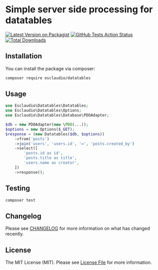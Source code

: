 # Simple server side processing for datatables

[![Latest Version on Packagist](https://img.shields.io/packagist/v/esclaudio/datatables.svg?style=flat-square)](https://packagist.org/packages/esclaudio/datatables)
[![GitHub Tests Action Status](https://img.shields.io/github/workflow/status/esclaudio/datatables/run-tests?label=tests)](https://github.com/esclaudio/datatables/actions?query=workflow%3Arun-tests+branch%3Amaster)
[![Total Downloads](https://img.shields.io/packagist/dt/esclaudio/datatables.svg?style=flat-square)](https://packagist.org/packages/esclaudio/datatables)

## Installation

You can install the package via composer:

```bash
composer require esclaudio/datatables
```

## Usage

``` php
use Esclaudio\Datatables\Datatables;
use Esclaudio\Datatables\Options;
use Esclaudio\Datatables\Database\PDOAdapter;

$db = new PDOAdapter(new \PDO(...));
$options = new Options($_GET);
$response = (new Datatables($db, $options))
    ->from('posts')
    ->join('users', 'users.id', '=', 'posts.created_by')
    ->select([
        'posts.id as id',
        'posts.title as title',
        'users.name as creator',
    ])
    ->response();
```

## Testing

``` bash
composer test
```

## Changelog

Please see [CHANGELOG](CHANGELOG.md) for more information on what has changed recently.

## License

The MIT License (MIT). Please see [License File](LICENSE.md) for more information.
